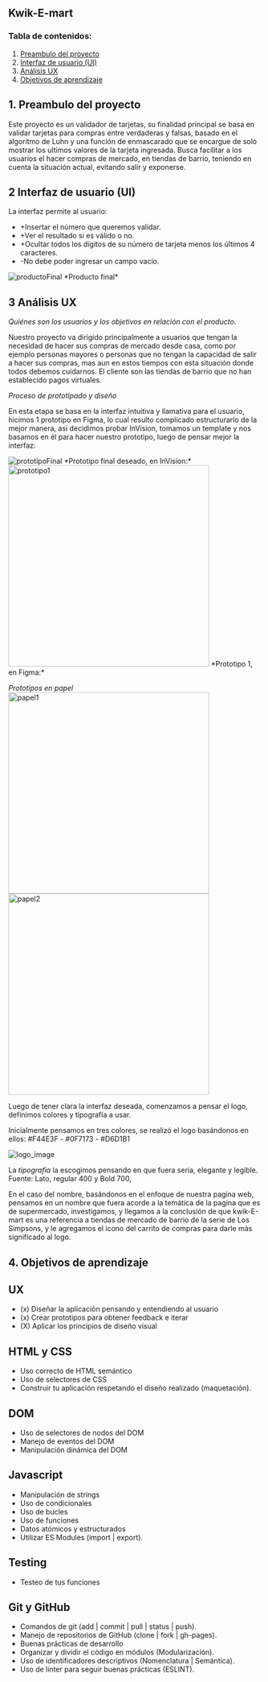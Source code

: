## Kwik-E-mart
### Tabla de contenidos:
1. [Preambulo del proyecto](#1-preambulo-del-proyecto)
2. [Interfaz de usuario (UI)](#2-Interfaz-de-usuario-(UI))
3. [Análisis UX](#3-Análisis-UX)
4. [Objetivos de aprendizaje](#4-Objetivos-de-aprendizaje)

## 1. Preambulo del proyecto 
Este proyecto es un validador de tarjetas, su finalidad principal se basa en validar tarjetas para compras entre verdaderas y falsas, basado en el algoritmo de Luhn y una función de enmascarado que se encargue de solo mostrar los ultimos valores de la tarjeta ingresada. 
Busca facilitar a los usuarios el hacer compras de mercado, en tiendas de barrio, teniendo en cuenta la situación actual, evitando salir y exponerse. 


## 2 Interfaz de usuario (UI)
La interfaz permite al usuario:

* +Insertar el número que queremos validar.
* +Ver el resultado si es válido o no.
* +Ocultar todos los dígitos de su número de tarjeta menos los últimos 4 caracteres.
* -No debe poder ingresar un campo vacío.

<img src="src\Images\producto-final.png" alt="productoFinal" />
*Producto final*

## 3 Análisis UX 

*Quiénes son los usuarios y los objetivos en relación con el producto.*

Nuestro proyecto va dirigido principalmente a usuarios que tengan la necesidad de hacer sus compras de mercado desde casa, como por ejemplo personas mayores o personas que no tengan la capacidad de salir a hacer sus compras, mas aun en estos tiempos con esta situación donde todos debemos cuidarnos. 
El cliente son las tiendas de barrio que no han establecido pagos virtuales.


*Proceso de prototipado y diseño*

En esta etapa se basa en la interfaz intuitiva y llamativa para el usuario, hicimos 1 prototipo en Figma, lo cual resulto complicado estructurarlo de la mejor manera, así decidimos probar InVision, tomamos un template y nos basamos en él para hacer nuestro prototipo, luego de pensar mejor la interfaz:

<img src="src\Images\sketch-image.png" alt="prototipoFinal" />
*Prototipo final deseado, en InVision:*

<img src="src\Images\Prototipo1.png" alt="prototipo1" width="400"/>
*Prototipo 1, en Figma:*

*Prototipos en papel*
<img src="src\Images\Papel1.jpg" alt="papel1" width="400"/>
<img src="src\Images\Papel2.jpg" alt="papel2" width="400" heigth="400"/>

Luego de tener clara la interfaz deseada, comenzamos a pensar el logo, definimos colores y tipografía a usar.

Inicialmente pensamos en tres colores, se realizó el logo basándonos en ellos:
#F44E3F - #0F7173 - #D6D1B1 
 
<img src="src\Images\logo-image.png" alt="logo_image"/> 

La *tipografía* la escogimos pensando en que fuera seria, elegante y legible.
 Fuente: Lato, regular 400 y Bold 700,

En el caso del nombre, basándonos en el enfoque de nuestra pagina web, pensamos en un nombre que fuera acorde a la temática de la pagina que es de supermercado, investigamos, y llegamos a la conclusión de que kwik-E-mart  es una referencia a tiendas de mercado de barrio de la serie de Los Simpsons, y le agregamos el icono del carrito de compras para darle más significado al logo.

## 4. Objetivos de aprendizaje 
## UX
 * (x) Diseñar la aplicación pensando y entendiendo al usuario
 * (x) Crear prototipos para obtener feedback e iterar
 * (X) Aplicar los principios de diseño visual
## HTML y CSS
 * Uso correcto de HTML semántico
 * Uso de selectores de CSS
 * Construir tu aplicación respetando el diseño realizado (maquetación).
## DOM
 * Uso de selectores de nodos del DOM
 * Manejo de eventos del DOM
 * Manipulación dinámica del DOM
## Javascript
 * Manipulación de strings
 * Uso de condicionales
 * Uso de bucles
 * Uso de funciones
 * Datos atómicos y estructurados
 * Utilizar ES Modules (import | export).
## Testing
 * Testeo de tus funciones
## Git y GitHub
 * Comandos de git (add | commit | pull | status | push).
 * Manejo de repositorios de GitHub (clone | fork | gh-pages).
 * Buenas prácticas de desarrollo
 * Organizar y dividir el código en módulos (Modularización).
 * Uso de identificadores descriptivos (Nomenclatura | Semántica).
 * Uso de linter para seguir buenas prácticas (ESLINT).
